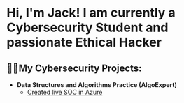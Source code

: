 <h1>Hi, I'm Jack! I am currently a Cybersecurity Student and passionate Ethical Hacker

<h2>👨‍💻My Cybersecurity Projects:</h2>

- <b>Data Structures and Algorithms Practice (AlgoExpert)</b>
  - [Created live SOC in Azure](https://github.com/jackhkeeney/Cloud-SOC-Jack-Keeney)

